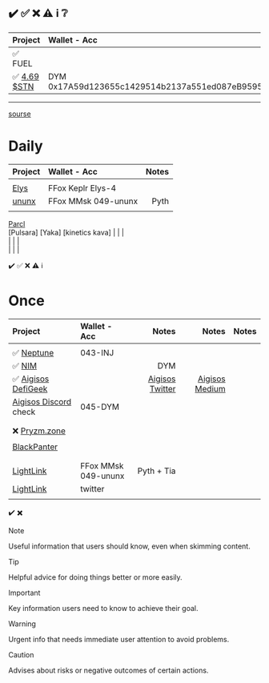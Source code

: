 ✔️ ✅ ❌ ⚠️ ℹ️ ❔
---



| Project                                       | Wallet - Acc        | Notes |
| :------------------------------------         |     :---            |          ---: |
| ✅ FUEL
| ✅ [4.69 $STN](https://claims.sirath.network) | DYM 0x17A59d123655c1429514b2137a551ed087eB9595

---


[sourse](https://github.com/minv5725495/notes/blob/master/README.md)
# Daily 

| Project                                       | Wallet - Acc        | Notes |
| :------------------------------------         |     :---            |          ---: |
|                                               |                     |       
| [Elys](https://testnet.elys.network/faucet)   | FFox Keplr Elys-4   |     
| [ununx](https://ununx.com/#/?id=10001)        | FFox MMsk 049-ununx | Pyth     
|                                               |                     |       
[Parcl](app.parcl.com)      
[Pulsara]
[Yaka]
[kinetics kava]
|                                               |                     |       
|                                               |                     |       
|                                               |                     |       
 
✔️ ✅ ❌ ⚠️ ℹ️
# Once

| Project                                       | Wallet - Acc        | Notes | Notes | Notes |
| :------------------------------------         |     :---            |  ---: |  ---: |  ---: |
|                                               |                     |       
| ✅ [Neptune](https://app.nept.finance/airdrop/) | 043-INJ
| ✅ [NIM](https://claim.nim.network/claim)                                   |                     | DYM    
| ✅ [Aigisos DefiGeek](https://www.youtube.com/watch?v=PCYosQIXQeQ) || [Aigisos Twitter](https://x.com/aigisos) | [Aigisos Medium](https://aigisos.medium.com/aigisos-genesis-rolldrop-8de869192404) |
|  [Aigisos Discord](https://discord.gg/eECqtybMGZ) check | 045-DYM   |     |       |       |
|                                              |                     |     
|                                               |                     |       |       |       |
| ❌ [Pryzm.zone](https://airdrop.pryzm.zone/)                       
|                                               |                     |       
| [BlackPanter](https://dojo.trading/atomic)                                    
|                                               |                     |       
|                                               |                     |       
| [LightLink](https://galxe.com/lightlink)      | FFox MMsk 049-ununx | Pyth + Tia      
| [LightLink](https://twitter.com/LightLinkChain/status/1754686450954863029) | twitter
|                                               |                     |     


✔️
✖️


> [!NOTE]
> Useful information that users should know, even when skimming content.

> [!TIP]
> Helpful advice for doing things better or more easily.

> [!IMPORTANT]
> Key information users need to know to achieve their goal.

> [!WARNING]
> Urgent info that needs immediate user attention to avoid problems.

> [!CAUTION]
> Advises about risks or negative outcomes of certain actions.


